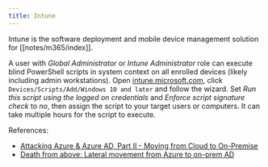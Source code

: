 ```yaml
---
title: Intune
---
```


Intune is the software deployment and mobile device management solution for [[notes/m365/index]].

A user with *Global Administrator* or *Intune Administrator* role can execute blind PowerShell scripts in system context on all enrolled devices (likely including admin workstations).
Open [intune.microsoft.com](https://intune.microsoft.com), click `Devices/Scripts/Add/Windows 10 and later` and follow the wizard.
Set *Run this script using the logged on credentials* and *Enforce script signature check* to *no*, then assign the script to your target users or computers.
It can take multiple hours for the script to execute.

References:

- [Attacking Azure & Azure AD, Part II - Moving from Cloud to On-Premise](http://web.archive.org/web/20231028213625/https://scribe.rip/@specterops/attacking-azure-azure-ad-part-ii-5f336f36697d)
- [Death from above: Lateral movement from Azure to on-prem AD](http://web.archive.org/web/20221214191423/https://scribe.rip/@specterops/death-from-above-lateral-movement-from-azure-to-on-prem-ad-d18cb3959d4d)
